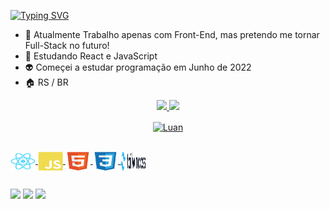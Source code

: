 
[![Typing SVG](https://readme-typing-svg.herokuapp.com?font=Arial+Text&size=38&duration=2500&color=fff&center=false&vCenter=false&width=440&lines=Luan+Rockembach+Schulz;Web+Developer;Front-End)](https://git.io/typing-svg)

- 👾 Atualmente Trabalho apenas com Front-End, mas pretendo me tornar Full-Stack no futuro!
- 🤖 Estudando React e JavaScript
- 👽 Começei a estudar programação em Junho de 2022
- 🏠 RS / BR

<div align="center">
  <a href="https://github.com/Luan053">
   <img height="180em" src="https://github-readme-stats.vercel.app/api?username=Luan053&show_icons=true&theme=dracula&include_all_commits=true&count_private=true"/>
  <img height="180em" src="https://github-readme-stats.vercel.app/api/top-langs/?username=Luan053&layout=compact&langs_count=7&theme=dracula"/>
    <p><img align="center" src="https://github-readme-streak-stats.herokuapp.com/?user=Luan053&theme=dracula" alt="Luan" /></p>
</div>

<div style="display: inline_block"><br>
  <img align="center" alt="React" height="30" width="40" src="https://raw.githubusercontent.com/devicons/devicon/master/icons/react/react-original.svg">
  <img align="center" alt="Js" height="30" width="40" src="https://raw.githubusercontent.com/devicons/devicon/master/icons/javascript/javascript-plain.svg">
  <img align="center" alt="HTML" height="30" width="40" src="https://raw.githubusercontent.com/devicons/devicon/master/icons/html5/html5-original.svg">
  <img align="center" alt="CSS" height="30" width="40" src="https://raw.githubusercontent.com/devicons/devicon/master/icons/css3/css3-original.svg">
  <img align="center" alt="CSS" height="30" width="40" src="https://github.com/devicons/devicon/blob/master/icons/tailwindcss/tailwindcss-original-wordmark.svg">
</div>
  
  ##
 
<div> 
  <a href="https://www.instagram.com/rs_luan" target="_blank"><img src="https://img.shields.io/badge/-Instagram-%23E4405F?style=for-the-badge&logo=instagram&logoColor=white" target="_blank"></a>
  <a href = "mailto:luanrschulzz@gmail.com"><img src="https://img.shields.io/badge/-Gmail-%23333?style=for-the-badge&logo=gmail&logoColor=white" target="_blank"></a>
  <a href="https://www.linkedin.com/in/luanrs-/" target="_blank"><img src="https://img.shields.io/badge/-LinkedIn-%230077B5?style=for-the-badge&logo=linkedin&logoColor=white" target="_blank"></a> 
 
</div>
